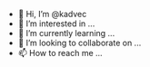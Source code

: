 - 👋 Hi, I’m @kadvec
- 👀 I’m interested in ...
- 🌱 I’m currently learning ...
- 💞️ I’m looking to collaborate on ...
- 📫 How to reach me ...

<!---
kadvec/kadvec is a ✨ special ✨ repository because its `README.md` (this file) appears on your GitHub profile.
You can click the Preview link to take a look at your changes.
--->
